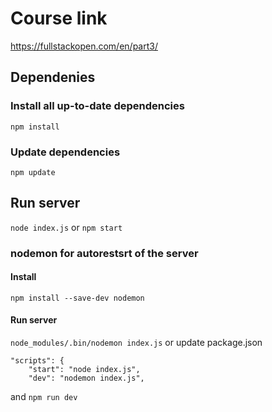 # Course link
https://fullstackopen.com/en/part3/

## Dependenies 
### Install all up-to-date dependencies
`npm install`

### Update dependencies
`npm update`


## Run server
`node index.js`
or
`npm start`

### nodemon for autorestsrt of the server
#### Install
`npm install --save-dev nodemon`

#### Run server
`node_modules/.bin/nodemon index.js`
or
update package.json 
```
"scripts": {
    "start": "node index.js",
    "dev": "nodemon index.js",
```

and
`npm run dev`